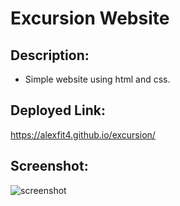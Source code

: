 # Excursion Website

## Description:
- Simple website using html and css.

## Deployed Link:
https://alexfit4.github.io/excursion/

## Screenshot:
![screenshot](https://user-images.githubusercontent.com/69173896/113946591-c4792000-97d6-11eb-8314-cd601dec1e29.png)


